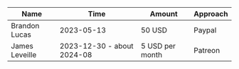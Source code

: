|Name|Time|Amount|Approach|
|----|----|----|----|
|Brandon Lucas|2023-05-13|50 USD|Paypal|
|James Leveille|2023-12-30 - about 2024-08|5 USD per month|Patreon|